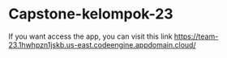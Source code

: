 # Capstone-kelompok-23
If you want access the app, you can visit this link https://team-23.1hwhpzn1jskb.us-east.codeengine.appdomain.cloud/

